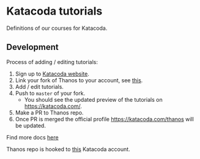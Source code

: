 # Katacoda tutorials

Definitions of our courses for Katacoda.

## Development

Process of adding / editing tutorials:

1. Sign up to [Katacoda website](https://katacoda.com).
1. Link your fork of Thanos to your account, see [this](https://www.katacoda.community/author-profile.html).
1. Add / edit tutorials.
1. Push to `master` of your fork.
   * You should see the updated preview of the tutorials on https://katacoda.com/<your-profile>.
1. Make a PR to Thanos repo.
1. Once PR is merged the official profile https://katacoda.com/thanos will be updated.

Find more docs [here](https://katacoda.com/docs)

Thanos repo is hooked to [this](https://katacoda.com/thanos) Katacoda account.
